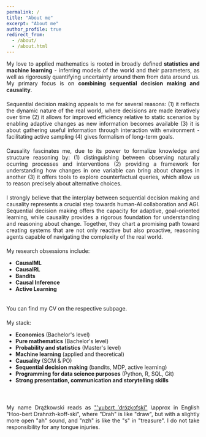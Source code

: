 ```yaml
---
permalink: /
title: "About me"
excerpt: "About me"
author_profile: true
redirect_from: 
  - /about/
  - /about.html
---
```


<div style="text-align: justify; padding-bottom: 20px;"> 
My love to applied mathematics is rooted in broadly defined <strong>statistics and machine learning</strong> - inferring models of the world and their parameters, as well as rigorously quantifying uncertainty around them from data around us. My primary focus is on <strong>combining sequential decision making and causality</strong>.
</div>

<div style="text-align: justify; padding-bottom: 20px;"> 
Sequential decision making appeals to me for several reasons: (1) it reflects the dynamic nature of the real world, where decisions are made iteratively over time (2) it allows for improved efficiency relative to static scenarios by enabling adaptive changes as new information becomes available (3) it is about gathering useful information through interaction with environment - facilitating active sampling (4) gives formalism of long-term goals.
</div>

<div style="text-align: justify; padding-bottom: 20px;"> 
Causality fascinates me, due to its power to formalize knowledge and structure reasoning by: (1) distinguishing between observing naturally ocurring processes and interventions (2) providing a framework for understanding how changes in one variable can bring about changes in another (3) it offers tools to explore counterfactual queries, which allow us to reason precisely about  alternative choices.
</div>

<div style="text-align: justify; padding-bottom: 20px;"> 
I strongly believe that the interplay between sequential decision making and causality represents a crucial step towards human-AI collaboration and AGI. Sequential decision making offers the capacity for adaptive, goal-oriented learning, while causality provides a rigorous foundation for understanding and reasoning about change. Together, they chart a promising path toward creating systems that are not only reactive but also proactive, reasoning agents capable of navigating the complexity of the real world.
</div>

<div style="text-align: justify; padding-bottom: 20px;"> 
My research obsessions include:
  <ul>
    <li> <strong>CausalML </strong>  </li>
    <li> <strong>CausalRL </strong>  </li>
    <li> <strong>Bandits </strong>  </li>
    <li> <strong>Causal Inference </strong>  </li>
    <li> <strong>Active Learning </strong>  </li>
     </ul>
</div>

<div style="text-align: justify; padding-bottom: 20px;"> 
You can find my CV on the respective subpage.
</div>

<div style="text-align: justify; padding-bottom: 20px;">
  My stack:
  <ul>
    <li> <strong>Economics</strong> (Bachelor's level) </li>
    <li> <strong>Pure mathematics</strong> (Bachelor's level) </li>
    <li> <strong>Probability and statistics</strong> (Master's level) </li>
    <li> <strong>Machine learning</strong> (applied and theoretical) </li>
    <li> <strong>Causality</strong> (SCM & PO) </li>
    <li> <strong>Sequential decision making</strong> (bandits, MDP, active learning) </li>
    <li> <strong>Programming for data science purposes</strong> (Python, R, SQL, Git) </li>
    <li> <strong>Strong presentation, communication and storytelling skills</strong> </li>
  </ul>
</div>

<div style="text-align: justify; padding-bottom: 20px;">

</div>



<div style="text-align: justify"> 
    My name Drążkowski reads as <a href="https://translate.google.com/?sl=auto&tl=en&text=Dr%C4%85%C5%BCkowski&op=translate">"'ɣubɛrt ˈdrɔ̃ʐkɔfski"</a> \approx in English "Hoo-bert Drahnzh-koff-ski", where "Drah" is like "draw", but with a slightly more open "ah" sound, and "nzh" is like the "s" in "treasure".
    I do not take responsibility for any tongue injuries. 
</div>


<!-- My name reads as  ["'ɣubɛrt ˈdrɔ̃ʐkɔfski"](https://translate.google.com/?sl=auto&tl=en&text=Dr%C4%85%C5%BCkowski&op=translate) \approx in English "Hoo-bert Drahnzh-koff-ski", where "Drah" is like "draw", but with a slightly more open "ah" sound, and "nzh" is like the "s" in "treasure". I do not take responsibility for any tongue injuries.-->



<!--This is the front page of a website that is powered by the [academicpages template](https://github.com/academicpages/academicpages.github.io) and hosted on GitHub pages. [GitHub pages](https://pages.github.com) is a free service in which websites are built and hosted from code and data stored in a GitHub repository, automatically updating when a new commit is made to the respository. This template was forked from the [Minimal Mistakes Jekyll Theme](https://mmistakes.github.io/minimal-mistakes/) created by Michael Rose, and then extended to support the kinds of content that academics have: publications, talks, teaching, a portfolio, blog posts, and a dynamically-generated CV. You can fork [this repository](https://github.com/academicpages/academicpages.github.io) right now, modify the configuration and markdown files, add your own PDFs and other content, and have your own site for free, with no ads! An older version of this template powers my own personal website at [stuartgeiger.com](http://stuartgeiger.com), which uses [this Github repository](https://github.com/staeiou/staeiou.github.io).

A data-driven personal website
======
Like many other Jekyll-based GitHub Pages templates, academicpages makes you separate the website's content from its form. The content & metadata of your website are in structured markdown files, while various other files constitute the theme, specifying how to transform that content & metadata into HTML pages. You keep these various markdown (.md), YAML (.yml), HTML, and CSS files in a public GitHub repository. Each time you commit and push an update to the repository, the [GitHub pages](https://pages.github.com/) service creates static HTML pages based on these files, which are hosted on GitHub's servers free of charge.

Many of the features of dynamic content management systems (like Wordpress) can be achieved in this fashion, using a fraction of the computational resources and with far less vulnerability to hacking and DDoSing. You can also modify the theme to your heart's content without touching the content of your site. If you get to a point where you've broken something in Jekyll/HTML/CSS beyond repair, your markdown files describing your talks, publications, etc. are safe. You can rollback the changes or even delete the repository and start over -- just be sure to save the markdown files! Finally, you can also write scripts that process the structured data on the site, such as [this one](https://github.com/academicpages/academicpages.github.io/blob/master/talkmap.ipynb) that analyzes metadata in pages about talks to display [a map of every location you've given a talk](https://academicpages.github.io/talkmap.html).

Getting started
======
1. Register a GitHub account if you don't have one and confirm your e-mail (required!)
1. Fork [this repository](https://github.com/academicpages/academicpages.github.io) by clicking the "fork" button in the top right. 
1. Go to the repository's settings (rightmost item in the tabs that start with "Code", should be below "Unwatch"). Rename the repository "[your GitHub username].github.io", which will also be your website's URL.
1. Set site-wide configuration and create content & metadata (see below -- also see [this set of diffs](http://archive.is/3TPas) showing what files were changed to set up [an example site](https://getorg-testacct.github.io) for a user with the username "getorg-testacct")
1. Upload any files (like PDFs, .zip files, etc.) to the files/ directory. They will appear at https://[your GitHub username].github.io/files/example.pdf.  
1. Check status by going to the repository settings, in the "GitHub pages" section

Site-wide configuration
------
The main configuration file for the site is in the base directory in [_config.yml](https://github.com/academicpages/academicpages.github.io/blob/master/_config.yml), which defines the content in the sidebars and other site-wide features. You will need to replace the default variables with ones about yourself and your site's github repository. The configuration file for the top menu is in [_data/navigation.yml](https://github.com/academicpages/academicpages.github.io/blob/master/_data/navigation.yml). For example, if you don't have a portfolio or blog posts, you can remove those items from that navigation.yml file to remove them from the header. 

Create content & metadata
------
For site content, there is one markdown file for each type of content, which are stored in directories like _publications, _talks, _posts, _teaching, or _pages. For example, each talk is a markdown file in the [_talks directory](https://github.com/academicpages/academicpages.github.io/tree/master/_talks). At the top of each markdown file is structured data in YAML about the talk, which the theme will parse to do lots of cool stuff. The same structured data about a talk is used to generate the list of talks on the [Talks page](https://academicpages.github.io/talks), each [individual page](https://academicpages.github.io/talks/2012-03-01-talk-1) for specific talks, the talks section for the [CV page](https://academicpages.github.io/cv), and the [map of places you've given a talk](https://academicpages.github.io/talkmap.html) (if you run this [python file](https://github.com/academicpages/academicpages.github.io/blob/master/talkmap.py) or [Jupyter notebook](https://github.com/academicpages/academicpages.github.io/blob/master/talkmap.ipynb), which creates the HTML for the map based on the contents of the _talks directory).

<strong>Markdown generator<strong>

I have also created [a set of Jupyter notebooks](https://github.com/academicpages/academicpages.github.io/tree/master/markdown_generator
) that converts a CSV containing structured data about talks or presentations into individual markdown files that will be properly formatted for the academicpages template. The sample CSVs in that directory are the ones I used to create my own personal website at stuartgeiger.com. My usual workflow is that I keep a spreadsheet of my publications and talks, then run the code in these notebooks to generate the markdown files, then commit and push them to the GitHub repository.

How to edit your site's GitHub repository
------
Many people use a git client to create files on their local computer and then push them to GitHub's servers. If you are not familiar with git, you can directly edit these configuration and markdown files directly in the github.com interface. Navigate to a file (like [this one](https://github.com/academicpages/academicpages.github.io/blob/master/_talks/2012-03-01-talk-1.md) and click the pencil icon in the top right of the content preview (to the right of the "Raw | Blame | History" buttons). You can delete a file by clicking the trashcan icon to the right of the pencil icon. You can also create new files or upload files by navigating to a directory and clicking the "Create new file" or "Upload files" buttons. 

Example: editing a markdown file for a talk
![Editing a markdown file for a talk](/images/editing-talk.png)

For more info
------
More info about configuring academicpages can be found in [the guide](https://academicpages.github.io/markdown/). The [guides for the Minimal Mistakes theme](https://mmistakes.github.io/minimal-mistakes/docs/configuration/) (which this theme was forked from) might also be helpful.-->
